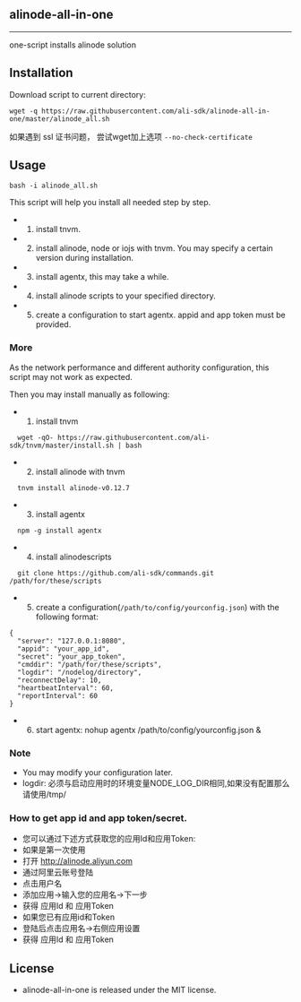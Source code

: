 
## alinode-all-in-one
---
one-script installs alinode solution

## Installation

Download script to current directory:

```
wget -q https://raw.githubusercontent.com/ali-sdk/alinode-all-in-one/master/alinode_all.sh
```

如果遇到 ssl 证书问题， 尝试wget加上选项 `--no-check-certificate`

## Usage

```
bash -i alinode_all.sh
```

This script will help you install all needed step by step.

 - 1. install tnvm.
 - 2. install alinode, node or iojs with tnvm. You may specify a certain version during  installation.
 - 3. install agentx, this may take a while.
 - 4. install alinode scripts to your specified directory.
 - 5. create a configuration to start agentx. appid and app token must be provided.

### More
As the network performance and different authority configuration, this script may not work as expected.

Then you may install manually as following:

 - 1. install tnvm
```
  wget -qO- https://raw.githubusercontent.com/ali-sdk/tnvm/master/install.sh | bash
```
 - 2. install alinode with tnvm
```
  tnvm install alinode-v0.12.7
```
 - 3. install agentx
```
  npm -g install agentx
```
 - 4. install alinodescripts
```
  git clone https://github.com/ali-sdk/commands.git /path/for/these/scripts
```
 - 5. create a configuration(`/path/to/config/yourconfig.json`) with the following format:

```
{
  "server": "127.0.0.1:8080",
  "appid": "your_app_id",
  "secret": "your_app_token",
  "cmddir": "/path/for/these/scripts",
  "logdir": "/nodelog/directory",
  "reconnectDelay": 10,
  "heartbeatInterval": 60,
  "reportInterval": 60
}
```

 - 6. start agentx: nohup agentx /path/to/config/yourconfig.json &

### Note
 - You may modify your configuration later.
 - logdir: 必须与启动应用时的环境变量NODE_LOG_DIR相同,如果没有配置那么请使用/tmp/

### How to get app id and app token/secret.

 - 您可以通过下述方式获取您的应用Id和应用Token:
 - 如果是第一次使用
 - 打开 http://alinode.aliyun.com
 - 通过阿里云账号登陆
 - 点击用户名
 - 添加应用->输入您的应用名->下一步
 - 获得 应用Id 和 应用Token
 - 如果您已有应用id和Token
 - 登陆后点击应用名->右侧应用设置
 - 获得 应用Id 和 应用Token


## License

 - alinode-all-in-one is released under the MIT license.
